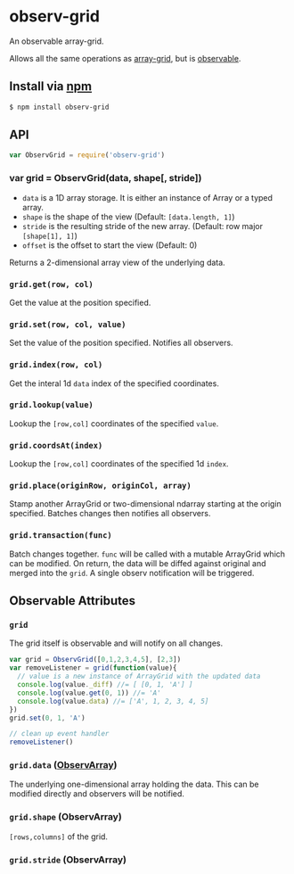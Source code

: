 observ-grid
===

An observable array-grid.

Allows all the same operations as [array-grid](https://github.com/mmckegg/array-grid), but is [observable](https://github.com/raynos/observ-array).

## Install via [npm](https://npmjs.org/package/observ-grid)

```bash
$ npm install observ-grid
```

## API

```js
var ObservGrid = require('observ-grid')
```

### var grid = ObservGrid(data, shape[, stride])

- `data` is a 1D array storage. It is either an instance of Array or a typed array.
- `shape` is the shape of the view (Default: `[data.length, 1]`)
- `stride` is the resulting stride of the new array. (Default: row major `[shape[1], 1]`)
- `offset` is the offset to start the view (Default: 0)

Returns a 2-dimensional array view of the underlying data.

### `grid.get(row, col)`

Get the value at the position specified.

### `grid.set(row, col, value)`

Set the value of the position specified. Notifies all observers.

### `grid.index(row, col)`

Get the interal 1d `data` index of the specified coordinates.

### `grid.lookup(value)`

Lookup the `[row,col]` coordinates of the specified `value`.

### `grid.coordsAt(index)`

Lookup the `[row,col]` coordinates of the specified 1d `index`.

### `grid.place(originRow, originCol, array)`

Stamp another ArrayGrid or two-dimensional ndarray starting at the origin specified. Batches changes then notifies all observers.

### `grid.transaction(func)`

Batch changes together. `func` will be called with a mutable ArrayGrid which can be modified. On return, the data will be diffed against original and merged into the `grid`. A single observ notification will be triggered.

## Observable Attributes

### `grid`

The grid itself is observable and will notify on all changes.

```js
var grid = ObservGrid([0,1,2,3,4,5], [2,3])
var removeListener = grid(function(value){
  // value is a new instance of ArrayGrid with the updated data
  console.log(value._diff) //= [ [0, 1, 'A'] ]
  console.log(value.get(0, 1)) //= 'A'
  console.log(value.data) //= ['A', 1, 2, 3, 4, 5]
})
grid.set(0, 1, 'A')

// clean up event handler
removeListener()
```

### `grid.data` ([ObservArray](https://github.com/raynos/observ-array))

The underlying one-dimensional array holding the data. This can be modified directly and observers will be notified.

### `grid.shape` (ObservArray)

`[rows,columns]` of the grid.

### `grid.stride` (ObservArray)